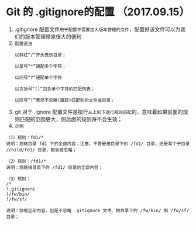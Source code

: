 # Git 的 .gitignore的配置 （2017.09.15）
1. .gitignore 配置文件`用于配置不需要加入版本管理的文件`，配置好该文件可以为我们的版本管理带来很大的便利
2. `配置语法`
```
　　以斜杠“/”开头表示目录；

　　以星号“*”通配多个字符；

　　以问号“?”通配单个字符

　　以方括号“[]”包含单个字符的匹配列表；

　　以叹号“!”表示不忽略(跟踪)匹配到的文件或目录；
```
3. git 对于 .ignore 配置文件是按行`从上到下进行规则匹配`的，意味着如果前面的规则匹配的范围更大，则后面的规则将不会生效；
4. `示例`
```
（1）规则：fd1/*
说明：忽略目录 fd1 下的全部内容；注意，不管是根目录下的 /fd1/ 目录，还是某个子目录 /child/fd1/ 目录，都会被忽略；

（2）规则：/fd1/*
说明：忽略根目录下的 /fd1/ 目录的全部内容；

（3）规则：
/*
!.gitignore
!/fw/bin/
!/fw/sf/

说明：忽略全部内容，但是不忽略 .gitignore 文件、根目录下的 /fw/bin/ 和 /fw/sf/ 目录；
```